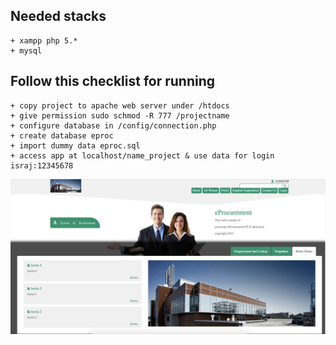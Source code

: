 ## Needed stacks
    + xampp php 5.*
    + mysql

## Follow this checklist for running
	+ copy project to apache web server under /htdocs
	+ give permission sudo schmod -R 777 /projectname
	+ configure database in /config/connection.php
	+ create database eproc
	+ import dummy data eproc.sql
    + access app at localhost/name_project & use data for login israj:12345678
    
![alt text](https://github.com/israjHaliri/php-prototype-eproc/blob/master/ss1.png)
